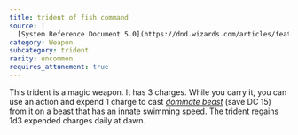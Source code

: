 ```yaml
---
title: trident of fish command
source: |
  [System Reference Document 5.0](https://dnd.wizards.com/articles/features/systems-reference-document-srd)
category: Weapon
subcategory: trident
rarity: uncommon
requires_attunement: true
---
```


This trident is a magic weapon. It has 3 charges. While you carry it, you can use an action and expend 1 charge to cast [*dominate beast*](/spells/dominate-beast/) (save DC 15) from it on a beast that has an innate swimming speed. The trident regains 1d3 expended charges daily at dawn.
